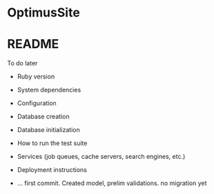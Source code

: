 # OptimusSite
# README

To do later

* Ruby version

* System dependencies

* Configuration

* Database creation

* Database initialization

* How to run the test suite

* Services (job queues, cache servers, search engines, etc.)

* Deployment instructions

* ...
first commit. Created model, prelim validations. no migration yet
